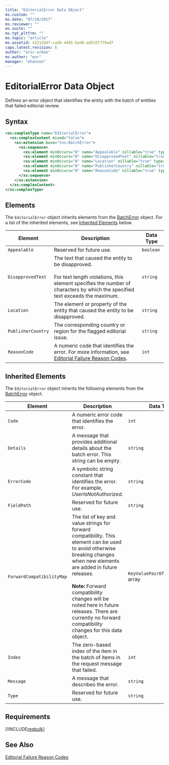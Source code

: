 ```yaml
---
title: "EditorialError Data Object"
ms.custom: ""
ms.date: "07/10/2017"
ms.reviewer: ""
ms.suite: ""
ms.tgt_pltfrm: ""
ms.topic: "article"
ms.assetid: 43212047-ca50-4485-bad0-ad532f779ad7
caps.latest.revision: 6
author: "eric-urban"
ms.author: "eur"
manager: "ehansen"
---
```

# EditorialError Data Object
Defines an error object that identifies the entity with the batch of entities that failed editorial review.

## Syntax

```xml
<xs:complexType name="EditorialError">
  <xs:complexContent mixed="false">
    <xs:extension base="tns:BatchError">
      <xs:sequence>
        <xs:element minOccurs="0" name="Appealable" nillable="true" type="xs:boolean" />
        <xs:element minOccurs="0" name="DisapprovedText" nillable="true" type="xs:string" />
        <xs:element minOccurs="0" name="Location" nillable="true" type="xs:string" />
        <xs:element minOccurs="0" name="PublisherCountry" nillable="true" type="xs:string" />
        <xs:element minOccurs="0" name="ReasonCode" nillable="true" type="xs:int" />
      </xs:sequence>
    </xs:extension>
  </xs:complexContent>
</xs:complexType>
```

## <a name="Elements"></a>Elements
The `EditorialError` object inherits elements from the [BatchError](../bulk-api/batcherror-data-object.md) object. For a list of the inherited elements, see [Inherited Elements](#inheritedelements) below.

|Element|Description|Data Type|
|-----------|---------------|-------------|
|`Appealable`|Reserved for future use.|`boolean`|
|`DisapprovedText`|The text that caused the entity to be disapproved.<br /><br />For text length violations, this element specifies the number of characters by which the specified text exceeds the maximum.|`string`|
|`Location`|The element or property of the entity that caused the entity to be disapproved.|`string`|
|`PublisherCountry`|The corresponding country or region for the flagged editorial issue.|`string`|
|`ReasonCode`|A numeric code that identifies the error. For more information, see [Editorial Failure Reason Codes](~/concepts/bing-ads-editorial-failure-reason-codes.md).|`int`|

## <a name="InheritedElements"></a>Inherited Elements
The `EditorialError` object inherits the following elements from the [BatchError](../bulk-api/batcherror-data-object.md) object. 

|Element|Description|Data Type|
|-----------|---------------|-------------|
|`Code`|A numeric error code that identifies the error.|`int`|
|`Details`|A message that provides additional details about the batch error. This string can be empty.|`string`|
|`ErrorCode`|A symbolic string constant that identifies the error. For example, *UserIsNotAuthorized*.|`string`|
|`FieldPath`|Reserved for future use.|`string`|
|`ForwardCompatibilityMap`|The list of key and value strings for forward compatibility. This element can be used to avoid otherwise breaking changes when new elements are added in future releases.<br /><br />**Note:** Forward compatibility changes will be noted here in future releases. There are currently no forward compatibility changes for this data object.|`KeyValuePairOfstringstring` array|
|`Index`|The zero-based index of the item in the batch of items in the request message that failed.|`int`|
|`Message`|A message that describes the error.|`string`|
|`Type`|Reserved for future use.|`string`|

## Requirements
[!INCLUDE[reqbulk](../bulk-api/includes/reqbulk.md)]
## See Also
[Editorial Failure Reason Codes](~/concepts/bing-ads-editorial-failure-reason-codes.md)  

